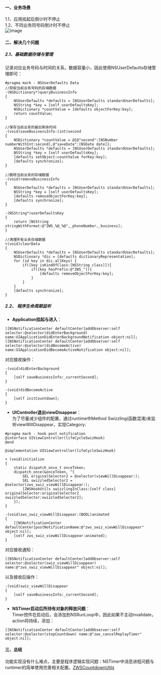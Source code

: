 #### 一、业务场景
1.1、应用挂起后倒计时不停止\
1.2、不同业务同号码倒计时不停止\
![image](https://note.youdao.com/yws/api/personal/file/WEBf63966d68bad728b89332142edcd0abb?method=download&shareKey=23f7f4ea97f393f37adb2a3b4ecbfef3)
#### 二、解决几个问题
##### 2.1、基础数据存储与管理
记录对应业务号码与时间的关系，数据容量小，因此使用NSUserDefaults存储管理即可：

```
#pragma mark - NSUserDefaults Data
//获取当前业务号码的存储数据
-(NSDictionary*)queryBusinessInfo
{
    NSUserDefaults *defaults = [NSUserDefaults standardUserDefaults];
    NSString *key = [self userDefaultsKey];
    NSDictionary *countValue = [defaults objectForKey:key];
    return countValue;
}

//保存当前业务的最后剩余时间
-(void)saveBusinessInfo:(int)second
{
    NSDictionary *countValue = @{@"second":[NSNumber numberWithInt:second],@"saveDate":[NSDate date]};
    NSUserDefaults *defaults = [NSUserDefaults standardUserDefaults];
    NSString *key = [self userDefaultsKey];
    [defaults setObject:countValue forKey:key];
    [defaults synchronize];
}

//删除当前业务的存储数据
-(void)removeBusinessInfo
{
    NSUserDefaults *defaults = [NSUserDefaults standardUserDefaults];
    NSString *key = [self userDefaultsKey];
    [defaults removeObjectForKey:key];
    [defaults synchronize];
}

-(NSString*)userDefaultsKey
{
    return [NSString stringWithFormat:@"ZWS_%@_%@",_phoneNumber,_business];
}

//清理所有业务存储数据
+(void)clearData
{
    NSUserDefaults *defaults = [NSUserDefaults standardUserDefaults];
    NSDictionary *dic = [defaults dictionaryRepresentation];
    for (id key in dic.allKeys) {
        if([key isKindOfClass:[NSString class]]){
            if([key hasPrefix:@"ZWS_"]){
                [defaults removeObjectForKey:key];
            }
        }
    }
    [defaults synchronize];
}
```
##### 2.2、 程序生命周期监听
- **Application挂起与进入**：
```
[[NSNotificationCenter defaultCenter]addObserver:self selector:@selector(didEnterBackground) name:UIApplicationDidEnterBackgroundNotification object:nil];
[[NSNotificationCenter defaultCenter]addObserver:self selector:@selector(didBecomeActive) name:UIApplicationDidBecomeActiveNotification object:nil];
```
对应接收操作：

```
-(void)didEnterBackground
{
    [self saveBusinessInfo:_currentSecond];
}

-(void)didBecomeActive
{
    [self initCountdown];
}
```

- **UIController退出viewDisappear**：\
为了尽量减少组件的配置，通过runtime中Method Swizzling(函数混淆)来监听viewWillDisappear，实现Category:
```
#pragma mark - hook post notification
@interface UIViewController(lifeCycleSwizHook)
@end

@implementation UIViewController(lifeCycleSwizHook)

+ (void)initialize
{
    static dispatch_once_t onceToken;
    dispatch_once(&onceToken, ^{
        SEL originalSelector2 = @selector(viewWillDisappear:);
        SEL swizzledSelector2 = @selector(zws_swiz_viewWillDisappear:);
        [ZWSHookUtils swizzlingInClass:[self class] originalSelector:originalSelector2 swizzledSelector:swizzledSelector2];
    });
}

-(void)zws_swiz_viewWillDisappear:(BOOL)animated
{
    [[NSNotificationCenter defaultCenter]postNotificationName:@"zws_swiz_viewWillDisappear" object:nil];
    [self zws_swiz_viewWillDisappear:animated];
}
```
对应接收通知：

```
[[NSNotificationCenter defaultCenter]addObserver:self selector:@selector(swiz_viewWillDisappear) name:@"zws_swiz_viewWillDisappear" object:nil];
```
以及接收后操作：

```
-(void)swiz_viewWillDisappear
{
    [self saveBusinessInfo:_currentSecond];
}
```
- **NSTimer启动后所持有对象的释放问题**：\
Timer控件在启动后，会添加到NSRunLoop中，因此如果不主动invalidate，action将持续，添加：

```
[[NSNotificationCenter defaultCenter]addObserver:self selector:@selector(stopCountdown) name:@"zws_cancelReplayTimer" object:nil];
```
#### 三、总结
功能实现没有什么难点，主要是程序逻辑实现问题：NSTimer中消息进程问题与runtimer的简单使用完善相关配置。[ZWSCountdownUtils](https://github.com/zhaowensky/ZWSCountdownUtils)




